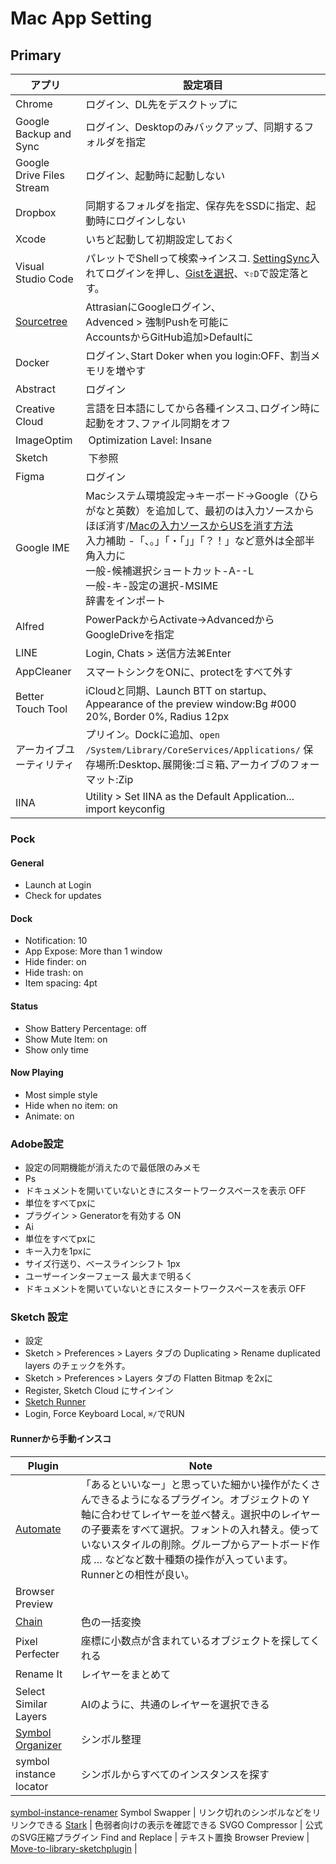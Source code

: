 # Mac App Setting

## Primary
アプリ | 設定項目
--|--
Chrome | ログイン、DL先をデスクトップに
Google Backup and Sync | ログイン、Desktopのみバックアップ、同期するフォルダを指定
Google Drive Files Stream | ログイン、起動時に起動しない
Dropbox | 同期するフォルダを指定、保存先をSSDに指定、起動時にログインしない
Xcode | いちど起動して初期設定しておく
Visual Studio Code | パレットでShellって検索→インスコ. [SettingSync](https://marketplace.visualstudio.com/items?itemName=Shan.code-settings-sync)入れてログインを押し、[Gistを選択](https://github.com/settings/tokens)、`⌥⇧D`で設定落とす。
[Sourcetree](https://ja.atlassian.com/software/sourcetree) | AttrasianにGoogleログイン､<br>Advenced > 強制Pushを可能に<br>AccountsからGitHub追加>Defaultに
Docker | ログイン､Start Doker when you login:OFF、割当メモリを増やす
Abstract | ログイン
Creative Cloud | 言語を日本語にしてから各種インスコ､ログイン時に起動をオフ､ファイル同期をオフ
ImageOptim |  Optimization Lavel: Insane
Sketch |  下参照
Figma | ログイン<!-- 、[Fontsインスコ](https://www.figma.com/settings) -->
Google IME | Macシステム環境設定→キーボード→Google（ひらがなと英数）を追加して、最初のは入力ソースからほぼ消す/[Macの入力ソースからUSを消す方法](https://nishi3.hatenablog.com/entry/2018/01/18/161745)<br>入力補助 -「、。」「・「」」「？！」など意外は全部半角入力に<br>一般-候補選択ショートカット-A--L<br>一般-キ-設定の選択-MSIME<br>辞書をインポート
Alfred | PowerPackからActivate→AdvancedからGoogleDriveを指定
LINE | Login, Chats > 送信方法⌘Enter
AppCleaner | スマートシンクをONに、protectをすべて外す
Better Touch Tool |  iCloudと同期、Launch BTT on startup､<br>Appearance of the preview window:Bg #000 20%, Border 0%, Radius 12px <!-- 初回起動設定後BST消す､設定をimport -->
アーカイブユーティリティ | プリイン。Dockに追加、`open /System/Library/CoreServices/Applications/` 保存場所:Desktop､展開後:ゴミ箱､アーカイブのフォーマット:Zip
IINA | Utility > Set IINA as the Default Application...<br>import keyconfig

### Pock
#### General
- Launch at Login
- Check for updates
#### Dock
- Notification: 10
- App Expose: More than 1 window
- Hide finder: on
- Hide trash: on
- Item spacing: 4pt
#### Status
- Show Battery Percentage: off
- Show Mute Item: on
- Show only time
#### Now Playing
- Most simple style
- Hide when no item: on
- Animate: on


### Adobe設定
- 設定の同期機能が消えたので最低限のみメモ
- Ps
 - ドキュメントを開いていないときにスタートワークスペースを表示 OFF
 - 単位をすべてpxに
 - プラグイン > Generatorを有効する ON
- Ai
 - 単位をすべてpxに 
 - キー入力を1pxに
 - サイズ行送り、ベースラインシフト 1px
 - ユーザーインターフェース 最大まで明るく
 - ドキュメントを開いていないときにスタートワークスペースを表示 OFF

### Sketch 設定
- 設定
 - Sketch > Preferences > Layers タブの Duplicating > Rename duplicated layers のチェックを外す。
 - Sketch > Preferences > Layers タブの Flatten Bitmap を2xに
  - Register, Sketch Cloud にサインイン
- [Sketch Runner](http://sketchrunner.com/)
 - Login, Force Keyboard Local, `⌘/`でRUN
#### Runnerから手動インスコ
Plugin | Note
-|-
[Automate](http://ashung.github.io/Automate-Sketch/) | 「あるといいなー」と思っていた細かい操作がたくさんできるようになるプラグイン。オブジェクトの Y 軸に合わせてレイヤーを並べ替え。選択中のレイヤーの子要素をすべて選択。フォントの入れ替え。使っていないスタイルの削除。グループからアートボード作成 … などなど数十種類の操作が入っています。Runnerとの相性が良い。
Browser Preview |
[Chain](https://lalomrtnz.github.io/Chain/) | 色の一括変換
Pixel Perfecter | 座標に小数点が含まれているオブジェクトを探してくれる
Rename It | レイヤーをまとめて
Select Similar Layers | AIのように、共通のレイヤーを選択できる
[Symbol Organizer](https://github.com/sonburn/symbol-organizer) | シンボル整理
symbol instance locator | シンボルからすべてのインスタンスを探す
[symbol-instance-renamer](https://github.com/sonburn/symbol-instance-renamer)
Symbol Swapper | リンク切れのシンボルなどをリリンクできる
[Stark](http://www.getstark.co/) | 色弱者向けの表示を確認できる
SVGO Compressor | 公式のSVG圧縮プラグイン
Find and Replace | テキスト置換
Browser Preview |
[Move-to-library-sketchplugin](https://github.com/ahmedmigo/Move-to-library-sketchplugin) | 
